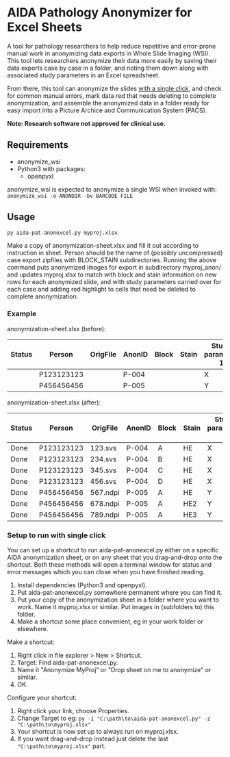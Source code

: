 # AIDA Pathology Anonymizer for Excel Sheets
A tool for pathology researchers to help reduce repetitive and error-prone
manual work in anonymizing data exports in Whole Slide Imaging (WSI).
This tool lets researchers anonymize their data more easily by saving their data
exports case by case in a folder, and noting them down along with associated
study parameters in an Excel spreadsheet.

From there, this tool can anonymize the slides
[with a single click](#setup-to-run-with-single-click), and check for common
manual errors, mark data red that needs deleting to complete anonymization, and
assemble the anonymized data in a folder ready for easy import into a Picture
Archice and Communication System (PACS).

**Note: Research software not approved for clinical use.**

## Requirements

* anonymize_wsi
* Python3 with packages:
  * openpyxl

anonymize_wsi is expected to anonymize a single WSI when invoked with:
`anonymize_wsi -o ANONDIR -bv BARCODE FILE`

## Usage
`py aida-pat-anonexcel.py myproj.xlsx`

Make a copy of anonymization-sheet.xlsx and fill it out according to instruction in sheet.
Person should be the name of (possibly uncompressed) case export zipfiles with
BLOCK_STAIN subdirectories. Running the above command puts anonymized images for
export in subdirectory myproj_anon/ and updates myproj.xlsx to match with
block and stain information on new rows for each anonymized slide, and with
study parameters carried over for each case and adding red highlight to cells
that need be deleted to complete anonymization.

### Example

anonymization-sheet.xlsx (before):

| Status | Person | OrigFile | AnonID | Block | Stain | Study parameter 1 | 2 | … |
| --- | --- | --- | --- | --- | --- |  --- | --- | --- |
| |P123123123| | P-004 |  |  | X | 1 | high |
| |P456456456| | P-005 |  |  | Y | 5 | low |

anonymization-sheet.xlsx (after):

| Status | Person | OrigFile | AnonID | Block | Stain | Study parameter 1 | 2 | … |
| --- | --- | --- | --- |  --- | --- | --- | --- | --- |
| Done | P123123123 | 123.svs | P-004 | A | HE | X | 1 | high |
| Done | P123123123 | 234.svs | P-004 | B | HE | X | 1 | high |
| Done | P123123123 | 345.svs | P-004 | C | HE | X | 1 | high |
| Done | P123123123 | 456.svs | P-004 | D | HE | X | 1 | high |
| Done | P456456456 | 567.ndpi | P-005 | A | HE | Y | 5 | low |
| Done | P456456456 | 678.ndpi | P-005 | A | HE2 | Y | 5 | low |
| Done | P456456456 | 789.ndpi | P-005 | A | HE3 | Y | 5 | low |

### Setup to run with single click
You can set up a shortcut to run aida-pat-anonexcel.py either on a specific AIDA anonymization
sheet, or on any sheet that you drag-and-drop onto the shortcut. Both these
methods will open a terminal window for status and error messages which you can close
when you have finished reading.

1. Install dependencies (Python3 and openpyxl).
2. Put aida-pat-anonexcel.py somewhere permanent where you can find it.
3. Put your copy of the anonymization sheet in a folder where you want to work. Name it myproj.xlsx or similar. Put images in (subfolders to) this folder.
4. Make a shortcut some place convenient, eg in your work folder or elsewhere.

Make a shortcut:

1. Right click in file explorer > New > Shortcut.
2. Target: Find aida-pat-anonexcel.py.
3. Name it "Anonymize MyProj" or "Drop sheet on me to anonymize" or similar.
4. OK.

Configure your shortcut:

1. Right click your link, choose Properties.
2. Change Target to eg: `py -i "C:\path\to\aida-pat-anonexcel.py" -z "C:\path\to\myproj.xlsx"`
3. Your shortcut is now set up to always run on myproj.xlsx.
4. If you want drag-and-drop instead just delete the last `"C:\path\to\myproj.xlsx"` part.
